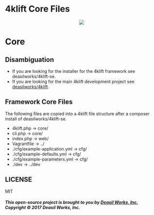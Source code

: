4klift Core Files
=======================

<p align="center"><a href="https://github.com/deasilworks/4klift" target="_blank">
    <img src="https://raw.githubusercontent.com/deasilworks/4klift/master/assets/4KLIFT_Logo.png">
</a></p>

# Core

## Disambiguation
 - If you are looking for the installer for the 4klift framework see deasilworks/4klift-se. 
 - If you are looking for the main 4klift development project see [deasilworks/4klift](https://github.com/deasilworks/4klift).

## Framework Core Files

The following files are copied into a 4klift file structure after a composer install of
deasilworks/4klift-se.

- 4klift.php -> core/
- cli.php -> core/
- index.php -> web/
- Vagrantfile -> ../
- ./cfg/example-application.yml -> cfg/
- ./cfg/example-defaults.yml -> cfg/
- ./cfg/example-parameters.yml -> cfg/
- ./dev -> ../dev

## LICENSE

MIT

##### This open-source project is brought to you by [Deasil Works, Inc.](http://deasil.works/) Copyright &copy; 2017 Deasil Works, Inc.
